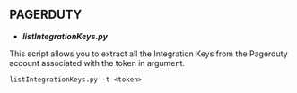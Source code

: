 ## PAGERDUTY

- **_listIntegrationKeys.py_**

This script allows you to extract all the Integration Keys from the Pagerduty account associated with the token in argument.

```
listIntegrationKeys.py -t <token>
```
